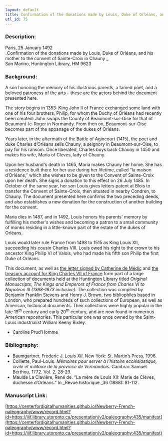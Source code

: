 ```yaml
---
layout: default
title: Confirmation of the donations made by Louis, Duke of Orléans, and his mother to the convent of Sainte-Croix in Chauny
utl_id: 75
---
```


### Description:

Paris, 25 January 1492<br>
_Confirmation of the donations made by Louis, Duke of Orléans, and his mother to the convent of Sainte-Croix in Chauny _<br>
San Marino, Huntington Library, HM 9623

### Background:

A son honoring the memory of his illustrious parents, a famed poet, and a beloved patroness of the arts – these are the actors behind the document presented here.

The story begins in 1353: King John II of France exchanged some land with one of his four brothers, Philip, for whom the Duchy of Orléans had recently been created: John swaps the County of Beaumont-sur-Oise for that of Beaumont-le-Roger in Normandy. From then on, Beaumont-sur-Oise becomes part of the appanage of the dukes of Orléans.

Years later, in the aftermath of the Battle of Agincourt (1415), the poet and duke Charles d’Orléans sells Chauny, a seignory in Beaumont-sur-Oise, to pay for his ransom. Once liberated, Charles buys back Chauny in 1450 and makes his wife, Maria of Cleves, lady of Chauny.

Upon her husband's death in 1465, Maria makes Chauny her home. She has a residence built there for her use during her lifetime, called “la maison d’Orléans,” which she wishes to be given to the Convent of Sainte-Croix upon her death. She signs a donation to this effect on 26 July 1485. In October of the same year, her son Louis gives letters patent at Blois to transfer the Convent of Sainte-Croix, then situated in nearby Condren, to Chauny. The document presented here confirms the two preceding deeds, and also establishes a new donation for the construction of another building for the convent.

Maria dies in 1487, and in 1492, Louis honors his parents' memory by fulfilling his mother's wishes and becoming a patron to a small community of monks residing in a little-known part of the estate of the dukes of Orléans.

Louis would later rule France from 1498 to 1515 as King Louis XII, succeeding his cousin Charles VIII. Louis owed his right to the crown to his ancestor King Philip VI of Valois, who had made his fifth son Philip the first Duke of Orléans.

This document, as well as [the letter signed by Catherine de Médic](https://centerfordigitalhumanities.github.io/Newberry-French-paleography/www/record.html?id=https://iiif.library.utoronto.ca/presentation/v2/paleography:436/manifest#be47996a-c119-45dd-80fa-ecb2ac8cc1aa) and [the treasury account for King Charles VII of France](https://centerfordigitalhumanities.github.io/Newberry-French-paleography/www/record.html?id=https://iiif.library.utoronto.ca/presentation/v2/paleography:434/manifest) form part of a large collection of documents held at the Huntington Library titled _Original Manuscripts; The Kings and Emperors of France from Charles VI to Napoleon III (1368-1873 inclusive)_. The collection was compiled by Benjamin Franklin Stevens and Henry J. Brown, two bibliophiles based in London, who prepared hundreds of such collections of European, as well as American, historical documents. Their collections were highly popular in the late 19<sup>th</sup> century and early 20<sup>th</sup> century, and are now found in numerous American repositories. This particular one was once owned by the Saint-Louis industrialist William Keeny Bixley.

- Caroline Prud’Homme

### Bibliography:

- Baumgartner, Frederic J. _Louis XII_. New York: St. Martin’s Press, 1996.
- Colliette, Paul-Louis. _Mémoires pour server à l’histoire ecclésiastique, civile et militaire de la province de Vermandois_. Cambrai: Samuel Berthou, 1772. Vol. 2, 28-29.
- Maulde La Clavière, René de. “La mère de Louis XII: Marie de Clèves, duchesse d’Orléans.” In _Revue historique _36 (1888): 81-112.

### Manuscript Link:

[https://centerfordigitalhumanities.github.io/Newberry-French-paleography/www/record.html?id=https://iiif.library.utoronto.ca/presentation/v2/paleography:435/manifest](https://centerfordigitalhumanities.github.io/Newberry-French-paleography/www/record.html?id=https://iiif.library.utoronto.ca/presentation/v2/paleography:435/manifest)
